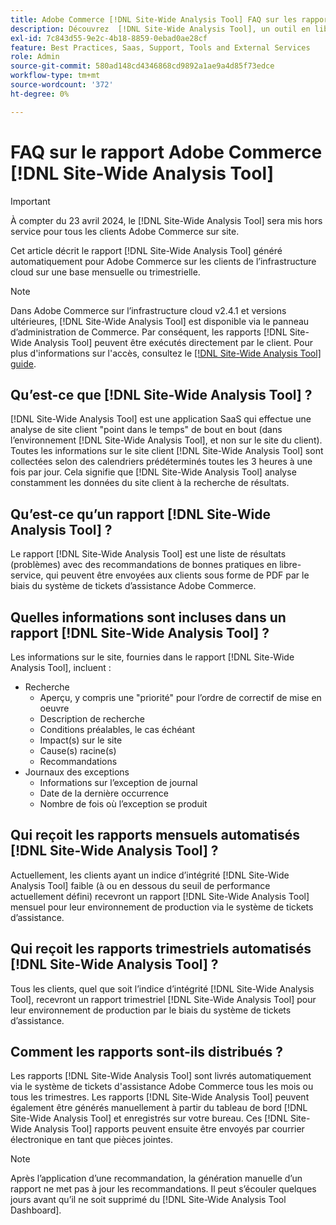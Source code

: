 ```yaml
---
title: Adobe Commerce [!DNL Site-Wide Analysis Tool] FAQ sur les rapports
description: Découvrez  [!DNL Site-Wide Analysis Tool], un outil en libre-service proactif et un référentiel central qui comprend des informations détaillées sur le système et des recommandations pour garantir la sécurité et la maniabilité de votre installation Adobe Commerce.
exl-id: 7c843d55-9e2c-4b18-8859-0ebad0ae28cf
feature: Best Practices, Saas, Support, Tools and External Services
role: Admin
source-git-commit: 580ad148cd4346868cd9892a1ae9a4d85f73edce
workflow-type: tm+mt
source-wordcount: '372'
ht-degree: 0%

---
```


# FAQ sur le rapport Adobe Commerce [!DNL Site-Wide Analysis Tool]

>[!IMPORTANT]
>
>À compter du 23 avril 2024, le [!DNL Site-Wide Analysis Tool] sera mis hors service pour tous les clients Adobe Commerce sur site.

Cet article décrit le rapport [!DNL Site-Wide Analysis Tool] généré automatiquement pour Adobe Commerce sur les clients de l’infrastructure cloud sur une base mensuelle ou trimestrielle.

>[!NOTE]
>
>Dans Adobe Commerce sur l’infrastructure cloud v2.4.1 et versions ultérieures, [!DNL Site-Wide Analysis Tool] est disponible via le panneau d’administration de Commerce. Par conséquent, les rapports [!DNL Site-Wide Analysis Tool] peuvent être exécutés directement par le client. Pour plus d&#39;informations sur l&#39;accès, consultez le [[!DNL Site-Wide Analysis Tool] guide](https://experienceleague.adobe.com/docs/commerce-operations/tools/site-wide-analysis-tool/access.html).

## Qu’est-ce que [!DNL Site-Wide Analysis Tool] ?

[!DNL Site-Wide Analysis Tool] est une application SaaS qui effectue une analyse de site client &quot;point dans le temps&quot; de bout en bout (dans l’environnement [!DNL Site-Wide Analysis Tool], et non sur le site du client). Toutes les informations sur le site client [!DNL Site-Wide Analysis Tool] sont collectées selon des calendriers prédéterminés toutes les 3 heures à une fois par jour. Cela signifie que [!DNL Site-Wide Analysis Tool] analyse constamment les données du site client à la recherche de résultats.

## Qu’est-ce qu’un rapport [!DNL Site-Wide Analysis Tool] ?

Le rapport [!DNL Site-Wide Analysis Tool] est une liste de résultats (problèmes) avec des recommandations de bonnes pratiques en libre-service, qui peuvent être envoyées aux clients sous forme de PDF par le biais du système de tickets d’assistance Adobe Commerce.

## Quelles informations sont incluses dans un rapport [!DNL Site-Wide Analysis Tool] ?

Les informations sur le site, fournies dans le rapport [!DNL Site-Wide Analysis Tool], incluent :

* Recherche
   * Aperçu, y compris une &quot;priorité&quot; pour l’ordre de correctif de mise en oeuvre
   * Description de recherche
   * Conditions préalables, le cas échéant
   * Impact(s) sur le site
   * Cause(s) racine(s)
   * Recommandations
* Journaux des exceptions
   * Informations sur l’exception de journal
   * Date de la dernière occurrence
   * Nombre de fois où l’exception se produit

## Qui reçoit les rapports mensuels automatisés [!DNL Site-Wide Analysis Tool] ?

Actuellement, les clients ayant un indice d’intégrité [!DNL Site-Wide Analysis Tool] faible (à ou en dessous du seuil de performance actuellement défini) recevront un rapport [!DNL Site-Wide Analysis Tool] mensuel pour leur environnement de production via le système de tickets d’assistance.

## Qui reçoit les rapports trimestriels automatisés [!DNL Site-Wide Analysis Tool] ?

Tous les clients, quel que soit l’indice d’intégrité [!DNL Site-Wide Analysis Tool], recevront un rapport trimestriel [!DNL Site-Wide Analysis Tool] pour leur environnement de production par le biais du système de tickets d’assistance.

## Comment les rapports sont-ils distribués ?

Les rapports [!DNL Site-Wide Analysis Tool] sont livrés automatiquement via le système de tickets d&#39;assistance Adobe Commerce tous les mois ou tous les trimestres. Les rapports [!DNL Site-Wide Analysis Tool] peuvent également être générés manuellement à partir du tableau de bord [!DNL Site-Wide Analysis Tool] et enregistrés sur votre bureau. Ces [!DNL Site-Wide Analysis Tool] rapports peuvent ensuite être envoyés par courrier électronique en tant que pièces jointes.

>[!NOTE]
>
>Après l’application d’une recommandation, la génération manuelle d’un rapport ne met pas à jour les recommandations. Il peut s’écouler quelques jours avant qu’il ne soit supprimé du [!DNL Site-Wide Analysis Tool Dashboard].
